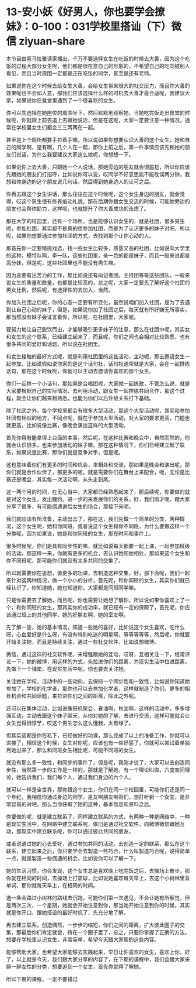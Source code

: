 # 13-安小妖《好男人，你也要学会撩妹》：0-100：031学校里搭讪（下）微信 ziyuan-share

本节目由喜马拉雅读家播出，千万不要选择女生在吃饭的时候去大善，因为这个吃饭的过程大部分女生呢，他们都是很在意自己的形象的，不希望自己的吃向被别人看见，而且当时周围一定都是正在吃饭的同学，甚至是还有老师。

如果说你在这个时候去给女生大善，会给女生带来很大的社交压力，而且你大善的效果呢也不会如人意，那我们应该选择什么样的时机去大善才最合适呢，我建议大家，如果说你在食堂里遇到了一个很喜欢的女生。

你可以先选择在她座位的周围坐下，然后默默地观察她，当她吃完饭走出食堂的时候呢，你就跟上前去追上去跟她说话，但是在这呢，大家一定要注意一种情况，通常在学校里女生们都会三三两两在一起。

甚至是上个厕所都要手拉着手嘛，所以说如果你想要认识大善的这个女生，她和自己的同学啊，是有啊，几个人在一起，那你上前之后，第一件事情应该先和她的朋友们说话，为什么我要建议大家这么做呢，你想想一下。

如果说你上去大善，只跟她一个人说话，那她旁边的朋友就会很尴尬，所以你应该先跟她的朋友们打招呼，比如说你可以说，哎同学不好意思能不能耽误两分钟，我想和你身边的这个朋友说几句话，然后得到她身边人的认可之后。

你再去跟这个女生讲话，那么往往在这个时候呢，这个女生身边的朋友，就会觉得，哎这个男生很有修养痕动礼貌，那在后期你跟女生交流的时候，可能她旁边的朋友也会帮你助力，这样呢，也就提升了你大善成功的击虑了。

那在大学的校园里，还有一个场所，也是能够认识女生的，就是社团，很多男生呢，参加社团，其实都不是真的想参加社团，而是为了认识更多的妹子对吧，所以呢，如果你想要通过参加社团的方式，去找到那个让你心动的人。

那首先你一定要精挑戏选，找一些女生比较多，质量又高的社团，比如说向大学里的这种，模特队啊，李一队，这些社团里，亲一色的都是妹子，而且一般来说都是高分妹，但是呢，这些社团里也不能没有男生嘛。

因为总要有出苦力的工作，那比如说还有向记者团，主持团等等这些团队，一般来说女生的质量和数量，也都是比较高的，总之呢，大家一定要先了解好这个社团的男女比例，然后呢，有选择性的去加入，当然。

你加入社团之后呢，你的心态一定要有所变化，虽然说咱们加入社团，是为了去遇到让自己心动的妹子，但是，如果说你加了社团之后，每天就有所好嫌无所事实，那当然没有妹子会证言看你，所以呢，在社团里，大家呢。

要努力地让自己脱饮而出，才能够吸引更多妹子的注意，那么在社团中呢，其实女和女生的这个联系，已经建立起来了，而且呢，你们之间也会相对比较熟悉，也有很多共同的爱好和话题，所以说在社团里。

和女生接触的最好方式呢，就是利用社团里的这些活动，主动呢，那去邀请女生一起参加，比如说假如说你家的是这个话句社，话句社通常就是大家，会在一起排练话句，那在这个时候呢，你就可以主动去邀请你喜欢的那个女生。

你们一起排一个小话句，那如果是合唱团呢，大家就一起练歌，不管怎么说，就是大家要根据自己的实际情况，去利用活动，跟女生一起排练共同合作，那这个过程，就会让你们越来越熟悉，也能为你们以后升级关系打下基础。

除了社团之外，每个学校里都会有很多大型活动，那这个大型活动呢，其实和参加社团有相似的地方，不同点呢，就在于参加大型活动，对大家的要求更高，门槛也就更高，比如说像比赛，像晚会演出这样的大型活动。

首先你得有能拿得上台面的本事，然后呢，在这种比赛和晚会中，自然而然的，你就会认识很多，也来参加活动的妹子嘛，那在这种情况下，你们已经建立起了联系，如果说是比赛，那你们就是竞争对手，但是呢。

这也意味着你们有更多的时间和机会，来相处和交流，那如果是晚会和演出呢，那你们就是合作伙伴了，那更多的呢，就是需要你们在舞台上来配合，呃，无论是比赛还是晚会，其实每一次活动啊，从头走到尾。

这一两个月的时间，在无心当中，大家都已经熟悉起来了，那后续呢，你要做的就是对这个女生，发出腰约，进一步的来发展你们的关系，好，我们刚才呢，跟大家分享了很多，有可能偶遇谢后女生的场合，那接下来呢。

我们就应该有所准备，主动出击了，那在这，我们先做一个简单的分类，两种情况，这个女生呢，她和你同班，或者说这个女生和你不同班，为什么要做这样一个分类呢，因为如果说，她是和你同班的女生，那在时间和事件上。

很多时候呢，你们是具有同步性的嘛，就比如说每天都要一起上课，一起参加班级的活动，那这样一来，你就有更多的机会，去认识她和她相处，那如果这个女生和你不同班呢，那可能你们就没有太多共同的交集了。

所以就需要你在思想，做更多的功课，去制造这种交集，好，那下面呢，我们一起來针对这两种情况，做一个小小的分析，首先呢，和你同班的女生，其实你们就已经认识了，你知道她，她也知道你，大家都是同班同学嘛。

只是你需要去了解她，而且呢，你也需要让她想了解你，所以说如果你喜欢上了一个，和你同班的女生，那其实你的成功率，就已经有一定的保障了，首先呢，你应该通过班上的其他同学，她的好朋友啊，她的室友啊。

先了解一些，她的基本情况，知道一些她的喜好，比如说这个女生喜欢，吃什么呀，心血爱好是什么呀，有没有特别吃迷的明星啊，等等等等等，然后呢，你就要开始关注她，而且是持续关注，通过一些社交软件，比如说想微博。

微信，通过这样的社交软件呢，来增强跟她的互动，哎呀，互相关注一下，经常评论一下，她的微博，用这样的方式，先拉进你们的距离，为现实生活中拉进距离，先做下一个铺垫，在现实生活中呢，你也要去关注她。

关注她在学校，活动中的一些动向，去保持一个同步性和一致性，比如说你知道她参加了，学校的化学者，那你也可以去参加化学者，这样就制造了你们，更多的相处机会和共同话题，来拉进你们之间的距离，除此之外呢。

还可以在集体活动，比如说像班机聚会，春油啊，秋油啊，这样的活动中，多多增强互动，主动去跟这个妹子聊天，从你对她的了解，去进行交流，这样可能就会让女生觉得很惊艼，哎这个男生怎么这么懂我，太有缘了。

但其实这都是你在私下，已经做好的功课，那么完成了以上的准备工作，你就可以进接了，相信这个时候，女生对你呢，应该也有一些好感了，你就可以尝试着单独月她出来了，那么和同班女生相比呢，可能不同班的女生。

就没有那么多一致性，和同步的事件了，但是呢，我刚才说了，大家可以去创造同步性，当然第一步的工作是一样的，那就是了解她，有一个理论叫做，六度空间理论，她告诉我们，我们每个人，通过我们身边的六个人。

就可以一样是全世界，那你跟这个女生，你们在同一个校园里，可能你们还是同一个年纪，我相信你通过身边的同学，是友啊朋友啊哥们，想打听到一个女生，是非常容易的对吧，那么当你获取了她的这种，基本信息和资料之后。

你要做的呢，就是建立联系了，同样建立联系的方式，有两种一种是网络中，一种是现实生活中，在网络中建立联系呢，依旧是通过社交软件，向微博微信跟她互动，那现实中建立联系呢，你可以通过彼此共同的朋友。

或者说通过她的心去爱好，通过参加共同的活动，去创造一定的联系，那么在这个联系，建立起来之后，你只要学会去製造一些巧合，什么叫製造巧合呢，说得简单一点，就是製造一些偶遇的机会，比如说你可以了解一下。

她的生活习惯，你会发现，这个女生总是喜欢晚上吃完饭之后，去操场上散步，那你就在相同的时间，去操场上打篮球，比如说她喜欢每天早上，去这个小树林里背单词，那你就每天早上，在相同的时间。

选一条会路过小树林的路线去沉跑，可能你们第一次遇见，不会让她有所察觉，但是两次三次，一个星期，她就会开始注意到你，那当她开始注意到你的时候，其实就是你开口，跟她搭设的最好时机了，先充分地了解。

再去建立联系，创造偶然，一步步的缩短，你们之间的距离，扩大彼此圈子的交集，那最后你们肯定就会，待在一个圈子里了，总之，只要你掌握了正确的方法，想要在学校里认识女生，非常简单，希望今天跟大家聊的这些内容。

能够帮助大家，也希望大家能够去实践起来，早日让你喜欢的女生，喜欢上你，好了，以上就是今天，我们跟大家分享的内容了，在下期的课程中，我们会跟大家来聊一聊女性的分类，想要追到一个女生，首先你就得了解她。

所以下期的课程，一定不要错过